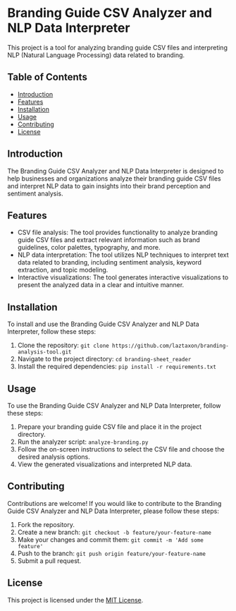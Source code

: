 # Branding Guide CSV Analyzer and NLP Data Interpreter

This project is a tool for analyzing branding guide CSV files and interpreting NLP (Natural Language Processing) data related to branding.

## Table of Contents

- [Introduction](#introduction)
- [Features](#features)
- [Installation](#installation)
- [Usage](#usage)
- [Contributing](#contributing)
- [License](#license)

## Introduction

The Branding Guide CSV Analyzer and NLP Data Interpreter is designed to help businesses and organizations analyze their branding guide CSV files and interpret NLP data to gain insights into their brand perception and sentiment analysis.

## Features

- CSV file analysis: The tool provides functionality to analyze branding guide CSV files and extract relevant information such as brand guidelines, color palettes, typography, and more.
- NLP data interpretation: The tool utilizes NLP techniques to interpret text data related to branding, including sentiment analysis, keyword extraction, and topic modeling.
- Interactive visualizations: The tool generates interactive visualizations to present the analyzed data in a clear and intuitive manner.

## Installation

To install and use the Branding Guide CSV Analyzer and NLP Data Interpreter, follow these steps:

1. Clone the repository: `git clone https://github.com/laztaxon/branding-analysis-tool.git`
2. Navigate to the project directory: `cd branding-sheet_reader`
3. Install the required dependencies: `pip install -r requirements.txt`

## Usage

To use the Branding Guide CSV Analyzer and NLP Data Interpreter, follow these steps:

1. Prepare your branding guide CSV file and place it in the project directory.
2. Run the analyzer script: `analyze-branding.py`
3. Follow the on-screen instructions to select the CSV file and choose the desired analysis options.
4. View the generated visualizations and interpreted NLP data.

## Contributing

Contributions are welcome! If you would like to contribute to the Branding Guide CSV Analyzer and NLP Data Interpreter, please follow these steps:

1. Fork the repository.
2. Create a new branch: `git checkout -b feature/your-feature-name`
3. Make your changes and commit them: `git commit -m 'Add some feature'`
4. Push to the branch: `git push origin feature/your-feature-name`
5. Submit a pull request.

## License

This project is licensed under the [MIT License](LICENSE).

